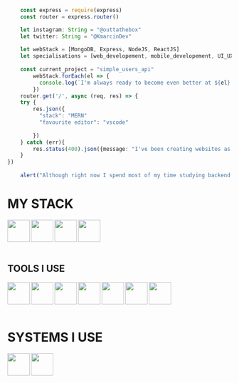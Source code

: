 ```about_me.ts
    const express = require(express)
    const router = express.router()

    let instagram: String = "@outtathebox"
    let twitter: String = "@KmarcinDev"
    
    let webStack = [MongoDB, Express, NodeJS, ReactJS]
    let specialisations = [web_developement, mobile_developement, UI_UX_Design]
    
    const current_project = "simple_users_api"
        webStack.forEach(el => {
          console.log(`I'm always ready to become even better at ${el}!`);
        })
    router.get('/', async (req, res) => {
    try {
        res.json({
          "stack": "MERN"
          "favourite editor": "vscode"
          
        })
    } catch (err){
        res.status(400).json({message: "I've been creating websites as a freelance frontend developer for nearly 4 years"})
    }
})
    
    alert("Although right now I spend most of my time studying backend developement")

```

<h1>MY STACK</h1>
<img align="left" height="50" width="50" src="https://cdn.jsdelivr.net/gh/devicons/devicon/icons/mongodb/mongodb-original.svg" />
<img align="left" height="50" width="50" src="https://cdn.jsdelivr.net/gh/devicons/devicon/icons/express/express-original.svg" />
<img align="left" height="50" width="50" src="https://cdn.jsdelivr.net/gh/devicons/devicon/icons/react/react-original.svg" />
<img align="left" height="50" width="50" src="https://cdn.jsdelivr.net/gh/devicons/devicon/icons/nodejs/nodejs-plain.svg" />
<br></br>
<br></br>
<h2>TOOLS I USE</h2>
<img align="left" height="50" width="50" src="https://cdn.jsdelivr.net/gh/devicons/devicon/icons/vscode/vscode-original.svg" />
<img align="left" height="50" width="50" src="https://cdn.simpleicons.org/insomnia" />
<img align="left" height="50" width="50" src="https://cdn.jsdelivr.net/gh/devicons/devicon/icons/sass/sass-original.svg" />
<img align="left" height="50" width="50" src="https://cdn.jsdelivr.net/gh/devicons/devicon/icons/typescript/typescript-original.svg" />
<img align="left" height="50" width="50" src="https://cdn.jsdelivr.net/gh/devicons/devicon/icons/photoshop/photoshop-plain.svg" />
<img align="left" height="50" width="50" src="https://cdn.simpleicons.org/adobecreativecloud" />
<img align="left" height="50" width="50" src="https://cdn.jsdelivr.net/gh/devicons/devicon/icons/blender/blender-original.svg" />
<br></br>
<br></br>
<h1>SYSTEMS I USE</h2>
<img align="left" height="50" width="50" src="https://cdn.simpleicons.org/zorin" />
<img align="left" height="50" width="50" src="https://cdn.jsdelivr.net/gh/devicons/devicon/icons/windows8/windows8-original.svg" />
          


          
                    
          
          
                                                                   
